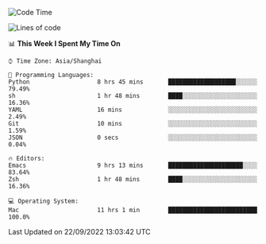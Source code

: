 <!--START_SECTION:waka-->
![Code Time](http://img.shields.io/badge/Code%20Time-873%20hrs%2016%20mins-blue)

![Lines of code](https://img.shields.io/badge/From%20Hello%20World%20I%27ve%20Written-22%20Thousand%20lines%20of%20code-blue)

📊 **This Week I Spent My Time On** 

```text
⌚︎ Time Zone: Asia/Shanghai

💬 Programming Languages: 
Python                   8 hrs 45 mins       ███████████████████░░░░░░   79.49% 
sh                       1 hr 48 mins        ████░░░░░░░░░░░░░░░░░░░░░   16.36% 
YAML                     16 mins             ░░░░░░░░░░░░░░░░░░░░░░░░░   2.49% 
Git                      10 mins             ░░░░░░░░░░░░░░░░░░░░░░░░░   1.59% 
JSON                     0 secs              ░░░░░░░░░░░░░░░░░░░░░░░░░   0.04%

🔥 Editors: 
Emacs                    9 hrs 13 mins       █████████████████████░░░░   83.64% 
Zsh                      1 hr 48 mins        ████░░░░░░░░░░░░░░░░░░░░░   16.36%

💻 Operating System: 
Mac                      11 hrs 1 min        █████████████████████████   100.0%

```


 Last Updated on 22/09/2022 13:03:42 UTC
<!--END_SECTION:waka-->
